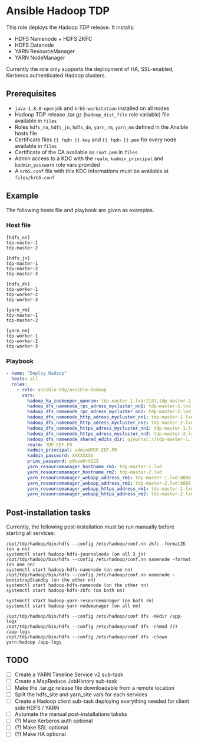 # Ansible Hadoop TDP

This role deploys the Hadoop TDP release. It installs:

- HDFS Namenode + HDFS ZKFC
- HDFS Datanode
- YARN ResourceManager
- YARN NodeManager

Currently the role only supports the deployment of HA, SSL-enabled, Kerberos authenticated Hadoop clusters.

## Prerequisites

- `java-1.8.0-openjdk` and `krb5-workstation` installed on all nodes
- Hadoop TDP release .tar.gz (`hadoop_dist_file` role variable) file available in `files`
- Roles `hdfs_nn`, `hdfs_jn`, `hdfs_dn`, `yarn_rm`, `yarn_nm` defined in the Ansible hosts file
- Certificate files `{{ fqdn }}.key` and `{{ fqdn }}.pem` for every node available in `files`
- Certificate of the CA available as `root.pem` in `files`
- Admin access to a KDC with the `realm`, `kadmin_principal` and `kadmin_password` role vars provided
- A `krb5.conf` file with this KDC informations must be available at `files/krb5.conf`

## Example

The following hosts file and playbook are given as examples.

### Host file

```
[hdfs_nn]
tdp-master-1
tdp-master-2

[hdfs_jn]
tdp-master-1
tdp-master-2
tdp-master-3

[hdfs_dn]
tdp-worker-1
tdp-worker-2
tdp-worker-3

[yarn_rm]
tdp-master-1
tdp-master-2

[yarn_nm]
tdp-worker-1
tdp-worker-2
tdp-worker-3
```

### Playbook

```yaml
- name: "Deploy Hadoop"
  hosts: all
  roles:
    - role: ansible-tdp/ansible-hadoop
      vars:
        hadoop_ha_zookeeper_quorum: tdp-master-1.lxd:2181,tdp-master-2.lxd:2181,tdp-master-3.lxd:2181
        hadoop_dfs_namenode_rpc_adress_mycluster_nn1: tdp-master-1.lxd:8020
        hadoop_dfs_namenode_rpc_adress_mycluster_nn2: tdp-master-2.lxd:8020
        hadoop_dfs_namenode_http_adress_mycluster_nn1: tdp-master-1.lxd:9870
        hadoop_dfs_namenode_http_adress_mycluster_nn2: tdp-master-2.lxd:9870
        hadoop_dfs_namenode_https_adress_mycluster_nn1: tdp-master-1.lxd:9871
        hadoop_dfs_namenode_https_adress_mycluster_nn2: tdp-master-2.lxd:9871
        hadoop_dfs_namenode_shared_edits_dir: qjournal://tdp-master-1.lxd:8485;tdp-master-2.lxd:8485;tdp-master-3.lxd:8485/mycluster
        realm: TDP.EDF.FR
        kadmin_principal: admin@TDP.EDF.FR
        kadmin_password: XXXXXXXX
        princ_password: p@ssw0rd123
        yarn_resourcemanager_hostname_rm1: tdp-master-1.lxd
        yarn_resourcemanager_hostname_rm2: tdp-master-2.lxd
        yarn_resourcemanager_webapp_address_rm1: tdp-master-1.lxd:8088
        yarn_resourcemanager_webapp_address_rm2: tdp-master-2.lxd:8088
        yarn_resourcemanager_webapp_https_address_rm1: tdp-master-1.lxd:8090
        yarn_resourcemanager_webapp_https_address_rm2: tdp-master-2.lxd:8090
```

## Post-installation tasks

Currently, the following post-installation must be run manually before starting all services:

```
/opt/tdp/hadoop/bin/hdfs --config /etc/hadoop/conf.nn zkfc -formatZK (on a nn)
systemctl start hadoop-hdfs-journalnode (on all 3 jn)
/opt/tdp/hadoop/bin/hdfs --config /etc/hadoop/conf.nn namenode -format (on one nn)
systemctl start hadoop-hdfs-namenode (on one nn)
/opt/tdp/hadoop/bin/hdfs --config /etc/hadoop/conf.nn namenode -bootstrapStandby (on the other nn)
systemctl start hadoop-hdfs-namenode (on the other nn)
systemctl start hadoop-hdfs-zkfc (on both nn)

systemctl start hadoop-yarn-resourcemanager (on both rm)
systemctl start hadoop-yarn-nodemanager (on all nm)
```

```
/opt/tdp/hadoop/bin/hdfs --config /etc/hadoop/conf dfs -mkdir /app-logs
/opt/tdp/hadoop/bin/hdfs --config /etc/hadoop/conf dfs -chmod 777 /app-logs
/opt/tdp/hadoop/bin/hdfs --config /etc/hadoop/conf dfs -chown yarn:hadoop /app-logs
```

## TODO

- [ ] Create a YARN Timeline Service v2 sub-task
- [ ] Create a MapReduce JobHistory sub-task
- [ ] Make the .tar.gz release file downloadable from a remote location
- [ ] Split the hdfs_site and yarn_site vars for each services
- [ ] Create a Hadoop client sub-task deploying everything needed for client side HDFS / YARN
- [ ] Automate the manual post-installations taksks
- [ ] (?) Make Kerberos auth optional
- [ ] (?) Make SSL optional
- [ ] (?) Make HA optional
